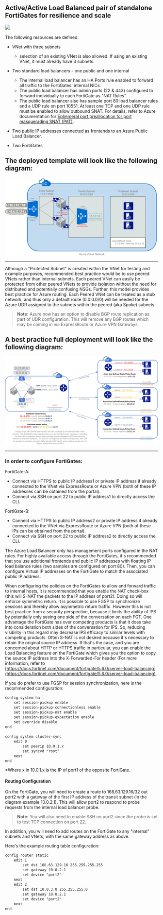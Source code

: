 ## Active/Active Load Balanced pair of standalone FortiGates for resilience and scale
<a href="https://portal.azure.com/#create/Microsoft.Template/uri/https%3A%2F%2Fraw.githubusercontent.com%2Ffortinet%2Fazure-templates%2Fmaster%2FFortiGate%2FActive-Active%20LoadBalancer%20HA-Ports%2FmainTemplate.json" target="_blank">
    <img src="http://azuredeploy.net/deploybutton.png"/></a>

The following resources are defined:
- VNet with three subnets
   - selection of an existing VNet is also allowed.  If using an existing VNet, it must already have 3 subnets.

- Two standard load balancers - one public and one internal
   - The internal load balancer has an HA Ports rule enabled to forward all traffic to the FortiGates' internal NICs.
   - The public load balancer has admin ports (22 & 443) configured to forward individually to each FortiGate as "NAT Rules".
   - The public load balancer also has sample port 80 load balancer rules and a UDP rule on port 10551.  At least one TCP and one UDP rule must be enabled to allow outbound SNAT. For details, refer to Azure documentation for [Ephemeral port preallocation for port masquerading SNAT (PAT)](https://docs.microsoft.com/en-us/azure/load-balancer/load-balancer-outbound-connections#preallocatedports).

- Two public IP addresses connected as frontends to an Azure Public Load Balancer.

- Two FortiGates

The deployed template will look like the following diagram:
---

![Example Diagram](./images/diagram1.png)

---

Although a "Protected Subnet" is created within the VNet for testing and example purposes, recommended best practice would be to use peered VNets rather than internal subnets.  Each peered VNet can easily be protected from other peered VNets to provide isolation without the need for distributed and potentially confusing NSGs.  Further, this model provides best practice for Azure routing.  Each Peered VNet can be treated as a stub network, and thus only a default route (0.0.0.0/0) will be needed for the Azure UDR assigned to the subnets within the peered (aka Spoke) subnets.

>**Note:** Azure now has an option to disable BGP route replication as part of UDR configuration.  This will remove any BGP routes which may be coming in via ExpressRoute or Azure VPN Gateways.

A best practice full deployment will look like the following diagram:
---

![Example Diagram](./images/diagram2.png)

---

### In order to configure FortiGates:

FortiGate-A:
- Connect via HTTPS to public IP address1 or private IP address if already connected to the VNet via ExpressRoute or Azure VPN (both of these IP addresses can be obtained from the portal).
- Connect via SSH on port 22 to public IP address1 to directly access the CLI.

FortiGate-B:
- Connect via HTTPS to public IP address2 or private IP address if already connected to the VNet via ExpressRoute or Azure VPN (both of these IPs can be obtained from the portal).
- Connect via SSH on port 22 to public IP address2 to directly access the CLI.

The Azure Load Balancer only has management ports configured in the NAT rules.  For highly available access through the FortiGates, it's recommended that you use additional frontends and public IP addresses with floating IP load balance rules (two samples are configured on port 80).  Then, you can configure Virtual IP addresses on the FortiGate to match the associated public IP address.

When configuring the policies on the FortiGates to allow and forward traffic to internal hosts, it is recommended that you enable the NAT check-box (this will S-NAT the packets to the IP address of port2).  Doing so will enforce symmetric return.  It is possible to use FGSP to synchronize sessions and thereby allow asymmetric return traffic. However this is not best practice from a security perspective, because it limits the ability of IPS by potentially only seeing one side of the conversation on each FGT.  One advantage the FortiGate has over competing products is that it does take into consideration both sides of the conversation for IPS.  So, reducing visibility in this regard may decrease IPS efficacy to similar levels with competing products.  Often S-NAT is not desired because it's necessary to retain the original source IP address.  If that's the case, and you are concerned about HTTP or HTTPS traffic in particular, you can enable the Load Balancing feature on the FortiGate which gives you the option to copy the source IP address into the X-Forwarded-For header (For more information, refer to [https://docs.fortinet.com/document/fortigate/5.6.0/server-load-balancing](https://docs.fortinet.com/document/fortigate/5.6.0/server-load-balancing).

If you do prefer to use FGSP for session synchronization, here is the recommended configuration:

    config system ha
        set session-pickup enable
        set session-pickup-connectionless enable
        set session-pickup-nat enable
        set session-pickup-expectation enable
        set override disable
    end

    config system cluster-sync
        edit 0
            set peerip 10.0.1.x
            set syncvd "root"
        next
    end

*Where x in 10.0.1.x is the IP of port1 of the opposite FortiGate.

#### Routing Configuration

On the FortiGate, you will need to create a route to 168.63.129.16/32 out port2 with a gateway of the first IP address of the transit subnet (in the diagram example 10.0.2.1). This will allow port2 to respond to probe requests from the internal load balancer probe.

>**Note:** You will also need to enable SSH on port2 since the probe is set to test TCP connection on port 22.

In addition, you will need to add routes on the FortiGate to any "internal" subnets and VNets, with the same gateway address as above.

Here's the example routing table configuration:

    config router static
        edit 1
            set dst 168.63.129.16 255.255.255.255
            set gateway 10.0.2.1
            set device "port2"
        next
        edit 2
            set dst 10.0.3.0 255.255.255.0
            set gateway 10.0.2.1
            set device "port2"
        next
    end





